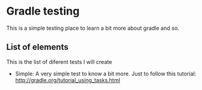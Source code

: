 Gradle testing
==============

This is a simple testing place to learn a bit more about gradle and so.

List of elements
----------------

This is the list of diferent tests I will create

 * Simple: A very simple test to know a bit more. Just to follow this tutorial: http://gradle.org/tutorial_using_tasks.html

